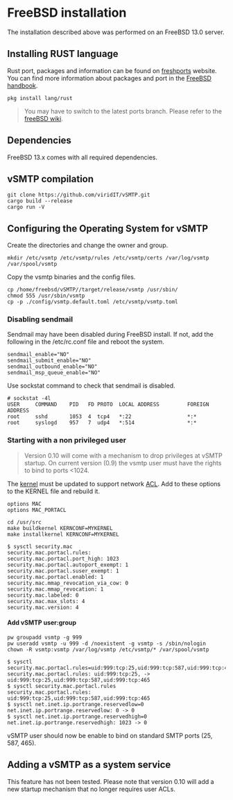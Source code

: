 # FreeBSD installation

The installation described above was performed on an FreeBSD 13.0 server.

## Installing RUST language

Rust port, packages and information can be found on [freshports] website. You can find more information about packages and port in the [FreeBSD handbook].

[freshports]: https://www.freshports.org/lang/rust/
[FreeBSD handbook]: https://docs.freebsd.org/en/books/handbook/

```shell
pkg install lang/rust
```

> You may have to switch to the latest ports branch. Please refer to the [freeBSD wiki].

[freeBSD wiki]: https://wiki.freebsd.org/Ports/QuarterlyBranch

## Dependencies

FreeBSD 13.x comes with all required dependencies.

## vSMTP compilation

```shell
git clone https://github.com/viridIT/vSMTP.git
cargo build --release
cargo run -V
```

## Configuring the Operating System for vSMTP

Create the directories and change the owner and group.

```shell
mkdir /etc/vsmtp /etc/vsmtp/rules /etc/vsmtp/certs /var/log/vsmtp /var/spool/vsmtp
```

Copy the vsmtp binaries and the config files.

```shell
cp /home/freebsd/vSMTP//target/release/vsmtp /usr/sbin/
chmod 555 /usr/sbin/vsmtp
cp -p ./config/vsmtp.default.toml /etc/vsmtp/vsmtp.toml
```

### Disabling sendmail

Sendmail may have been disabled during FreeBSD install. If not, add the following in the /etc/rc.conf file and reboot the system.

```shell
sendmail_enable="NO"
sendmail_submit_enable="NO"
sendmail_outbound_enable="NO"
sendmail_msp_queue_enable="NO"
```

Use sockstat command to check that sendmail is disabled.

```shell
# sockstat -4l
USER     COMMAND    PID   FD PROTO  LOCAL ADDRESS         FOREIGN ADDRESS
root     sshd       1053  4  tcp4   *:22                  *:*
root     syslogd    957   7  udp4   *:514                 *:*
```


### Starting with a non privileged user

> Version 0.10 will come with a mechanism to drop privileges at vSMTP startup.
> On current version (0.9) the vsmtp user must have the rights to bind to ports <1024.

The [kernel] must be updated to support network [ACL]. Add to these options to the KERNEL file and rebuild it.

[kernel]: https://docs.freebsd.org/en/books/handbook/kernelconfig/
[ACL]: https://docs.freebsd.org/en/books/handbook/mac/

``` 
options MAC
options MAC_PORTACL
```

```
cd /usr/src
make buildkernel KERNCONF=MYKERNEL
make installkernel KERNCONF=MYKERNEL
```

```shell
$ sysctl security.mac
security.mac.portacl.rules:
security.mac.portacl.port_high: 1023
security.mac.portacl.autoport_exempt: 1
security.mac.portacl.suser_exempt: 1
security.mac.portacl.enabled: 1
security.mac.mmap_revocation_via_cow: 0
security.mac.mmap_revocation: 1
security.mac.labeled: 0
security.mac.max_slots: 4
security.mac.version: 4
```

#### Add vSMTP user:group

```shell
pw groupadd vsmtp -g 999
pw useradd vsmtp -u 999 -d /noexistent -g vsmtp -s /sbin/nologin
chown -R vsmtp:vsmtp /var/log/vsmtp /etc/vsmtp/* /var/spool/vsmtp
```

```shell
$ sysctl security.mac.portacl.rules=uid:999:tcp:25,uid:999:tcp:587,uid:999:tcp:465
security.mac.portacl.rules: uid:999:tcp:25, -> uid:999:tcp:25,uid:999:tcp:587,uid:999:tcp:465
$ sysctl security.mac.portacl.rules
security.mac.portacl.rules: uid:999:tcp:25,uid:999:tcp:587,uid:999:tcp:465
$ sysctl net.inet.ip.portrange.reservedlow=0
net.inet.ip.portrange.reservedlow: 0 -> 0
$ sysctl net.inet.ip.portrange.reservedhigh=0
net.inet.ip.portrange.reservedhigh: 1023 -> 0
```

vSMTP user should now be enable to bind on standard SMTP ports (25, 587, 465).

## Adding a vSMTP as a system service

This feature has not been tested. 
Please note that version 0.10 will add a new startup mechanism that no longer requires user ACLs.

